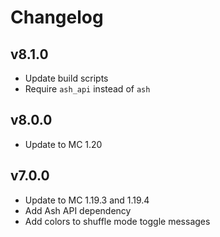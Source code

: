 # Changelog
## v8.1.0
- Update build scripts
- Require `ash_api` instead of `ash`

## v8.0.0
- Update to MC 1.20

## v7.0.0
- Update to MC 1.19.3 and 1.19.4
- Add Ash API dependency
- Add colors to shuffle mode toggle messages
